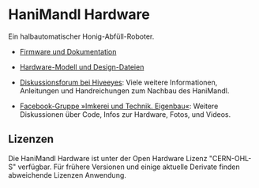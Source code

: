# HaniMandl Hardware

Ein halbautomatischer Honig-Abfüll-Roboter.

- [Firmware und Dokumentation]

- [Hardware-Modell und Design-Dateien]

- [Diskussionsforum bei Hiveeyes]:
  Viele weitere Informationen, Anleitungen und Handreichungen zum Nachbau des HaniMandl.

- [Facebook-Gruppe »Imkerei und Technik. Eigenbau«]:
  Weitere Diskussionen über Code, Infos zur Hardware, Fotos, und Videos.


## Lizenzen

Die HaniMandl Hardware ist unter der Open Hardware Lizenz "CERN-OHL-S"
verfügbar. Für frühere Versionen und einige aktuelle Derivate finden
abweichende Lizenzen Anwendung.


[Diskussionsforum bei Hiveeyes]: https://community.hiveeyes.org/t/hanimandl-halbautomatischer-honig-abfull-roboter/768
[Firmware und Dokumentation]: https://github.com/hiveeyes/hanimandl
[Facebook-Gruppe »Imkerei und Technik. Eigenbau«]: https://www.facebook.com/groups/139671009967454
[Hardware-Modell und Design-Dateien]: https://github.com/hiveeyes/hanimandl-hardware
